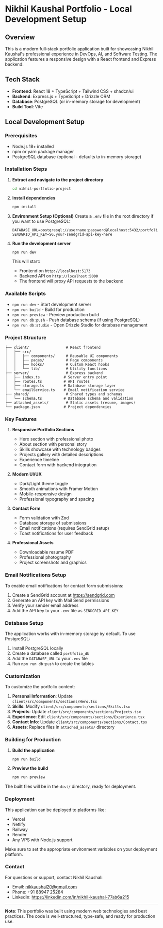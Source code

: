 # Nikhil Kaushal Portfolio - Local Development Setup

## Overview
This is a modern full-stack portfolio application built for showcasing Nikhil Kaushal's professional experience in DevOps, AI, and Software Testing. The application features a responsive design with a React frontend and Express backend.

## Tech Stack
- **Frontend**: React 18 + TypeScript + Tailwind CSS + shadcn/ui
- **Backend**: Express.js + TypeScript + Drizzle ORM
- **Database**: PostgreSQL (or in-memory storage for development)
- **Build Tool**: Vite

## Local Development Setup

### Prerequisites
- Node.js 18+ installed
- npm or yarn package manager
- PostgreSQL database (optional - defaults to in-memory storage)

### Installation Steps

1. **Extract and navigate to the project directory**
   ```bash
   cd nikhil-portfolio-project
   ```

2. **Install dependencies**
   ```bash
   npm install
   ```

3. **Environment Setup (Optional)**
   Create a `.env` file in the root directory if you want to use PostgreSQL:
   ```
   DATABASE_URL=postgresql://username:password@localhost:5432/portfolio_db
   SENDGRID_API_KEY=SG.your-sendgrid-api-key-here
   ```

4. **Run the development server**
   ```bash
   npm run dev
   ```

   This will start:
   - Frontend on `http://localhost:5173`
   - Backend API on `http://localhost:5000`
   - The frontend will proxy API requests to the backend

### Available Scripts

- `npm run dev` - Start development server
- `npm run build` - Build for production
- `npm run preview` - Preview production build
- `npm run db:push` - Push database schema (if using PostgreSQL)
- `npm run db:studio` - Open Drizzle Studio for database management

### Project Structure

```
├── client/                 # React frontend
│   ├── src/
│   │   ├── components/     # Reusable UI components
│   │   ├── pages/          # Page components
│   │   ├── hooks/          # Custom React hooks
│   │   └── lib/            # Utility functions
├── server/                 # Express backend
│   ├── index.ts           # Server entry point
│   ├── routes.ts          # API routes
│   ├── storage.ts         # Database storage layer
│   └── emailService.ts    # Email notification service
├── shared/                 # Shared types and schemas
│   └── schema.ts          # Database schema and validation
├── attached_assets/        # Static assets (resume, images)
└── package.json           # Project dependencies
```

### Key Features

1. **Responsive Portfolio Sections**
   - Hero section with professional photo
   - About section with personal story
   - Skills showcase with technology badges
   - Projects gallery with detailed descriptions
   - Experience timeline
   - Contact form with backend integration

2. **Modern UI/UX**
   - Dark/Light theme toggle
   - Smooth animations with Framer Motion
   - Mobile-responsive design
   - Professional typography and spacing

3. **Contact Form**
   - Form validation with Zod
   - Database storage of submissions
   - Email notifications (requires SendGrid setup)
   - Toast notifications for user feedback

4. **Professional Assets**
   - Downloadable resume PDF
   - Professional photography
   - Project screenshots and graphics

### Email Notifications Setup

To enable email notifications for contact form submissions:

1. Create a SendGrid account at https://sendgrid.com
2. Generate an API key with Mail Send permissions
3. Verify your sender email address
4. Add the API key to your `.env` file as `SENDGRID_API_KEY`

### Database Setup

The application works with in-memory storage by default. To use PostgreSQL:

1. Install PostgreSQL locally
2. Create a database called `portfolio_db`
3. Add the `DATABASE_URL` to your `.env` file
4. Run `npm run db:push` to create the tables

### Customization

To customize the portfolio content:

1. **Personal Information**: Update `client/src/components/sections/Hero.tsx`
2. **Skills**: Modify `client/src/components/sections/Skills.tsx`
3. **Projects**: Update `client/src/components/sections/Projects.tsx`
4. **Experience**: Edit `client/src/components/sections/Experience.tsx`
5. **Contact Info**: Update `client/src/components/sections/Contact.tsx`
6. **Assets**: Replace files in `attached_assets/` directory

### Building for Production

1. **Build the application**
   ```bash
   npm run build
   ```

2. **Preview the build**
   ```bash
   npm run preview
   ```

The built files will be in the `dist/` directory, ready for deployment.

### Deployment

This application can be deployed to platforms like:
- Vercel
- Netlify
- Railway
- Render
- Any VPS with Node.js support

Make sure to set the appropriate environment variables on your deployment platform.

### Contact

For questions or support, contact Nikhil Kaushal:
- Email: nikkaushal20@gmail.com
- Phone: +91 88947 25284
- LinkedIn: https://linkedin.com/in/nikhil-kaushal-77ab6a215

---

**Note**: This portfolio was built using modern web technologies and best practices. The code is well-structured, type-safe, and ready for production use.